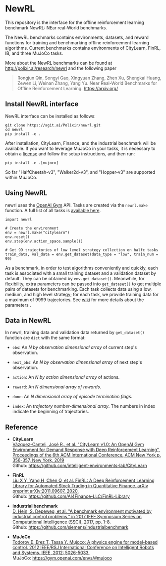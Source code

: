 # NewRL

This repository is the interface for the offline reinforcement learning benchmark NewRL: NEar real-World benchmarks.

The NewRL benchmarks contains environments, datasets, and reward functions for training and benchmarking offline reinforcement learning algorithms. Current benchmarks contains environments of CityLearn, FinRL, IB, and three MuJoCo tasks.

More about the NewRL benchmarks can be found at http://polixir.ai/research/newrl and the following paper

> Rongjun Qin, Songyi Gao, Xingyuan Zhang, Zhen Xu, Shengkai Huang, Zewen Li, Weinan Zhang, Yang Yu. Near Real-World Benchmarks for Offline Reinforcement Learning. https://arxiv.org/

## Install NewRL interface

NewRL interface can be installed as follows:

```
git clone https://agit.ai/Polixir/newrl.git
cd newrl
pip install -e .
```

After installation, CityLearn, Finance, and the industrial benchmark will be available. If you want  to leverage MuJoCo in your tasks, it is necessary to obtain a [license](https://www.roboti.us/license.html) and follow the setup instructions, and then run:

```
pip install -e .[mujoco]
```

So far "HalfCheetah-v3", "Walker2d-v3", and "Hopper-v3" are supported within MuJoCo.

## Using NewRL

newrl uses the [OpenAI Gym](https://github.com/openai/gym) API. Tasks are created via the `newrl.make` function. A full list of all tasks is [available here](https://agit.ai/Polixir/newrl/wiki/Tasks).

```
import newrl

# Create the environment
env = newrl.make("citylearn")
env.reset()
env.step(env.action_space.sample())

# Get 99 trajectories of low level strategy collection on halfc tasks
train_data, val_data = env.get_dataset(data_type = "low", train_num = 99)
```

As a benchmark, in order to test algorithms conveniently and quickly, each task is associated with a small training dataset and a validation dataset by default. They can be obtained by `env.get_dataset()`. Meanwhile, for flexibility, extra parameters can be passed into `get_dataset()` to get multiple pairs of datasets for benchmarking. Each task collects data using a low, medium, and high level strategy; for each task, we provide training data for a maximum of 9999 trajectories. See [wiki](https://agit.ai/Polixir/newrl/wiki/core) for more details about the parameters .

## Data in NewRL

In newrl, training data and validation data returned by `get_dataset()` function are `dict` with  the same format:

- `obs`: An <i> N by observation dimensional array </i> of current step's observation.

- `next_obs`: An <i> N by observation dimensional array </i> of next step's observation.

- `action`: An <i> N by action dimensional array </i> of actions.

- `reward`: An <i> N dimensional array of rewards</i>.

- `done`: An <i> N dimensional array of episode termination flags</i>.

- `index`: An <i> trajectory number-dimensional array</i>. 
  The numbers in index indicate the beginning of trajectories.

## Reference

- <b>CityLearn</b> <br>
  [Vázquez-Canteli, José R., et al. "CityLearn v1.0: An OpenAI Gym Environment for Demand 
  Response with Deep Reinforcement Learning", Proceedings of the 6th ACM International Conference, 
  ACM New York p. 356-357, New York, 2019](https://dl.acm.org/doi/10.1145/3360322.3360998) <br>
  Github: https://github.com/intelligent-environments-lab/CityLearn

- <b>FinRL</b> <br>
  [Liu X Y, Yang H, Chen Q, et al. FinRL: A Deep Reinforcement Learning Library for 
  Automated Stock Trading in Quantitative Finance. arXiv preprint arXiv:2011.09607, 
  2020.](https://arxiv.org/abs/2011.09607) <br>
  Github: https://github.com/AI4Finance-LLC/FinRL-Library

- <b>industrial benchmark</b> <br>
  [D. Hein, S. Depeweg, et al. "A benchmark environment motivated by industrial control 
  problems," in 2017 IEEE Symposium Series on Computational Intelligence (SSCI), 2017, 
  pp. 1-8.](https://arxiv.org/abs/1709.09480) <br>
  Github: https://github.com/siemens/industrialbenchmark

- <b>MuJoCo</b> <br>
  [Todorov E, Erez T, Tassa Y. Mujoco: A physics engine for model-based control. 
  2012 IEEE/RSJ International Conference on Intelligent Robots and Systems. IEEE, 
  2012: 5026-5033.](https://ieeexplore.ieee.org/abstract/document/6386109) <br>
  MuJoCo: https://gym.openai.com/envs/#mujoco